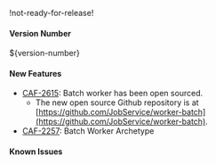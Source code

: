 !not-ready-for-release!

#### Version Number
${version-number}

#### New Features

- [CAF-2615](https://jira.autonomy.com/browse/CAF-2615): Batch worker has been open sourced.
  - The new open source Github repository is at [https://github.com/JobService/worker-batch](https://github.com/JobService/worker-batch).
- [CAF-2257](https://jira.autonomy.com/browse/CAF-2257): Batch Worker Archetype

#### Known Issues
